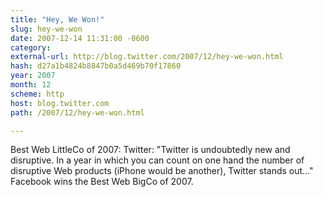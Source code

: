 ```yaml
---
title: "Hey, We Won!"
slug: hey-we-won
date: 2007-12-14 11:31:00 -0600
category: 
external-url: http://blog.twitter.com/2007/12/hey-we-won.html
hash: d27a1b4824b8847b0a5d469b70f17860
year: 2007
month: 12
scheme: http
host: blog.twitter.com
path: /2007/12/hey-we-won.html

---
```


Best Web LittleCo of 2007: Twitter: "Twitter is undoubtedly new and disruptive. In a year in which you can count on one hand the number of disruptive Web products (iPhone would be another), Twitter stands out..." Facebook wins the Best Web BigCo of 2007.
